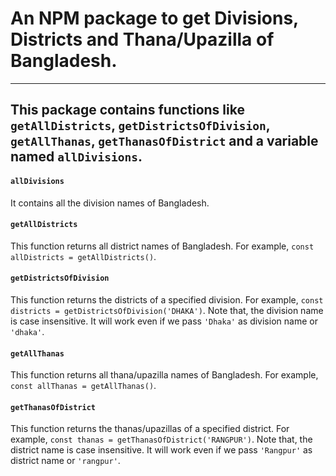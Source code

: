 # An NPM package to get Divisions, Districts and Thana/Upazilla of Bangladesh.

---

## This package contains functions like `getAllDistricts`, `getDistrictsOfDivision`, `getAllThanas`, `getThanasOfDistrict` and a variable named `allDivisions`.

#### `allDivisions`

It contains all the division names of Bangladesh.


#### `getAllDistricts`

This function returns all district names of Bangladesh. For example, `const allDistricts = getAllDistricts()`.

#### `getDistrictsOfDivision`

This function returns the districts of a specified division. For example, `const districts = getDistrictsOfDivision('DHAKA')`. Note that, the division name is case insensitive. It will work even if we pass `'Dhaka'` as division name or `'dhaka'`.

#### `getAllThanas`

This function returns all thana/upazilla names of Bangladesh. For example, `const allThanas = getAllThanas()`.

#### `getThanasOfDistrict`

This function returns the thanas/upazillas of a specified district. For example, `const thanas = getThanasOfDistrict('RANGPUR')`. Note that, the district name is case insensitive. It will work even if we pass `'Rangpur'` as district name or `'rangpur'`.